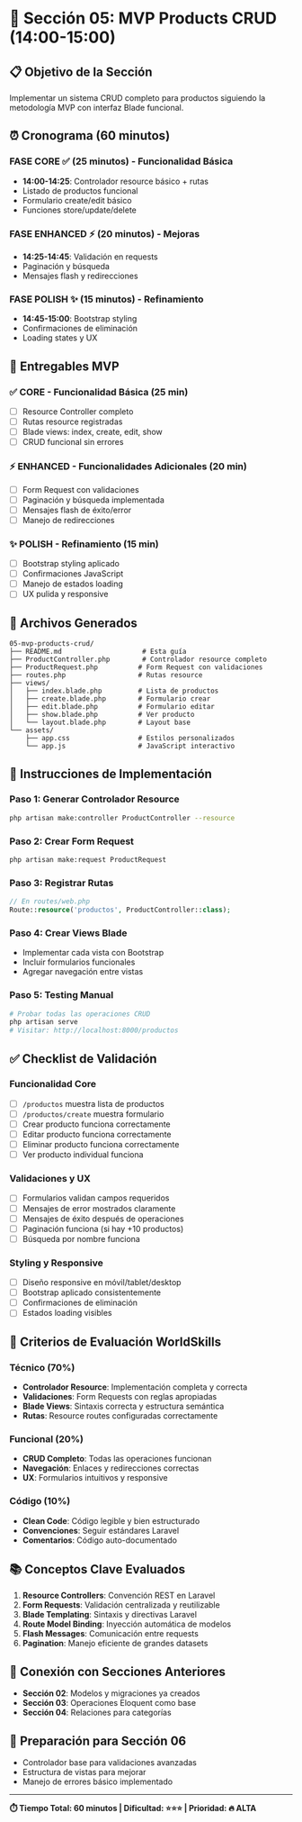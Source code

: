 # 🎯 Sección 05: MVP Products CRUD (14:00-15:00)

## 📋 Objetivo de la Sección

Implementar un sistema CRUD completo para productos siguiendo la metodología MVP con interfaz Blade funcional.

## ⏰ Cronograma (60 minutos)

### FASE CORE ✅ (25 minutos) - Funcionalidad Básica

- **14:00-14:25**: Controlador resource básico + rutas
- Listado de productos funcional
- Formulario create/edit básico
- Funciones store/update/delete

### FASE ENHANCED ⚡ (20 minutos) - Mejoras

- **14:25-14:45**: Validación en requests
- Paginación y búsqueda
- Mensajes flash y redirecciones

### FASE POLISH ✨ (15 minutos) - Refinamiento

- **14:45-15:00**: Bootstrap styling
- Confirmaciones de eliminación
- Loading states y UX

## 🎯 Entregables MVP

### ✅ CORE - Funcionalidad Básica (25 min)

- [ ] Resource Controller completo
- [ ] Rutas resource registradas
- [ ] Blade views: index, create, edit, show
- [ ] CRUD funcional sin errores

### ⚡ ENHANCED - Funcionalidades Adicionales (20 min)

- [ ] Form Request con validaciones
- [ ] Paginación y búsqueda implementada
- [ ] Mensajes flash de éxito/error
- [ ] Manejo de redirecciones

### ✨ POLISH - Refinamiento (15 min)

- [ ] Bootstrap styling aplicado
- [ ] Confirmaciones JavaScript
- [ ] Manejo de estados loading
- [ ] UX pulida y responsive

## 📁 Archivos Generados

```
05-mvp-products-crud/
├── README.md                    # Esta guía
├── ProductController.php        # Controlador resource completo
├── ProductRequest.php          # Form Request con validaciones
├── routes.php                  # Rutas resource
├── views/
│   ├── index.blade.php         # Lista de productos
│   ├── create.blade.php        # Formulario crear
│   ├── edit.blade.php          # Formulario editar
│   ├── show.blade.php          # Ver producto
│   └── layout.blade.php        # Layout base
└── assets/
    ├── app.css                 # Estilos personalizados
    └── app.js                  # JavaScript interactivo
```

## 🚀 Instrucciones de Implementación

### Paso 1: Generar Controlador Resource

```bash
php artisan make:controller ProductController --resource
```

### Paso 2: Crear Form Request

```bash
php artisan make:request ProductRequest
```

### Paso 3: Registrar Rutas

```php
// En routes/web.php
Route::resource('productos', ProductController::class);
```

### Paso 4: Crear Views Blade

- Implementar cada vista con Bootstrap
- Incluir formularios funcionales
- Agregar navegación entre vistas

### Paso 5: Testing Manual

```bash
# Probar todas las operaciones CRUD
php artisan serve
# Visitar: http://localhost:8000/productos
```

## ✅ Checklist de Validación

### Funcionalidad Core

- [ ] `/productos` muestra lista de productos
- [ ] `/productos/create` muestra formulario
- [ ] Crear producto funciona correctamente
- [ ] Editar producto funciona correctamente
- [ ] Eliminar producto funciona correctamente
- [ ] Ver producto individual funciona

### Validaciones y UX

- [ ] Formularios validan campos requeridos
- [ ] Mensajes de error mostrados claramente
- [ ] Mensajes de éxito después de operaciones
- [ ] Paginación funciona (si hay +10 productos)
- [ ] Búsqueda por nombre funciona

### Styling y Responsive

- [ ] Diseño responsive en móvil/tablet/desktop
- [ ] Bootstrap aplicado consistentemente
- [ ] Confirmaciones de eliminación
- [ ] Estados loading visibles

## 🎯 Criterios de Evaluación WorldSkills

### Técnico (70%)

- **Controlador Resource**: Implementación completa y correcta
- **Validaciones**: Form Requests con reglas apropiadas
- **Blade Views**: Sintaxis correcta y estructura semántica
- **Rutas**: Resource routes configuradas correctamente

### Funcional (20%)

- **CRUD Completo**: Todas las operaciones funcionan
- **Navegación**: Enlaces y redirecciones correctas
- **UX**: Formularios intuitivos y responsive

### Código (10%)

- **Clean Code**: Código legible y bien estructurado
- **Convenciones**: Seguir estándares Laravel
- **Comentarios**: Código auto-documentado

## 📚 Conceptos Clave Evaluados

1. **Resource Controllers**: Convención REST en Laravel
2. **Form Requests**: Validación centralizada y reutilizable
3. **Blade Templating**: Sintaxis y directivas Laravel
4. **Route Model Binding**: Inyección automática de modelos
5. **Flash Messages**: Comunicación entre requests
6. **Pagination**: Manejo eficiente de grandes datasets

## 🔗 Conexión con Secciones Anteriores

- **Sección 02**: Modelos y migraciones ya creados
- **Sección 03**: Operaciones Eloquent como base
- **Sección 04**: Relaciones para categorías

## 🔗 Preparación para Sección 06

- Controlador base para validaciones avanzadas
- Estructura de vistas para mejorar
- Manejo de errores básico implementado

---

**⏱️ Tiempo Total: 60 minutos | Dificultad: ⭐⭐⭐ | Prioridad: 🔥 ALTA**
